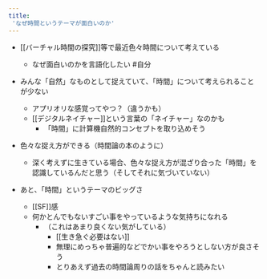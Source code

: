 ```yaml
---
title:
 'なぜ時間というテーマが面白いのか'
---
```


- [[バーチャル時間の探究]]等で最近色々時間について考えている
    - なぜ面白いのかを言語化したい #自分

- みんな「自然」なものとして捉えていて、「時間」について考えられることが少ない
    - アプリオリな感覚ってやつ？（違うかも）
    - [[デジタルネイチャー]]という言葉の「ネイチャー」なのかも
        - 「時間」に計算機自然的コンセプトを取り込めそう
- 色々な捉え方ができる（時間論の本のように）
    - 深く考えずに生きている場合、色々な捉え方が混ざり合った「時間」を認識しているんだと思う（そしてそれに気づいていない）
- あと、「時間」というテーマのビッグさ
    - [[SF]]感
    - 何かとんでもないすごい事をやっているような気持ちになれる
        - （これはあまり良くない気がしている）
            - [[生き急ぐ必要はない]]
            - 無理にめっちゃ普遍的などでかい事をやろうとしない方が良さそう
            - とりあえず過去の時間論周りの話をちゃんと読みたい